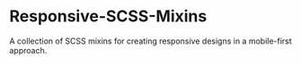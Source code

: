# Responsive-SCSS-Mixins
A collection of SCSS mixins for creating responsive designs in a mobile-first approach.
